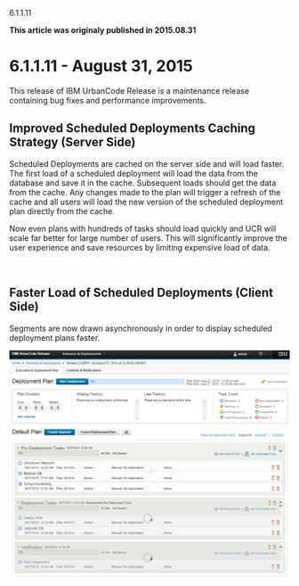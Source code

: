 





6.1.1.11

**This article was originaly published in 2015.08.31**


6.1.1.11 - August 31, 2015
==========================




This release of IBM UrbanCode Release is a maintenance release containing bug fixes and performance improvements.

Improved Scheduled Deployments Caching Strategy (Server Side)
-------------------------------------------------------------


Scheduled Deployments are cached on the server side and will load faster. The first load of a scheduled deployment will load the data from the database and save it in the cache. Subsequent loads should get the data from the cache. Any changes made to the plan will trigger a refresh of the cache and all users will load the new version of the scheduled deployment plan directly from the cache.  

Now even plans with hundreds of tasks should load quickly and UCR will scale far better for large number of users. This will significantly improve the user experience and save resources by limiting expensive load of data.


 


Faster Load of Scheduled Deployments (Client Side)
--------------------------------------------------


Segments are now drawn asynchronously in order to display scheduled deployment plans faster.


[![asynchronousloading](asynchronousloading.png)](asynchronousloading.png)



 







